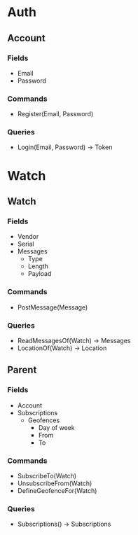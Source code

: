 # Auth

## Account

### Fields

- Email
- Password

### Commands

- Register(Email, Password)

### Queries

- Login(Email, Password) -> Token

# Watch

## Watch

### Fields

- Vendor
- Serial
- Messages
  - Type
  - Length
  - Payload

### Commands

- PostMessage(Message)

### Queries

- ReadMessagesOf(Watch) -> Messages
- LocationOf(Watch) -> Location

## Parent

### Fields

- Account
- Subscriptions
  - Geofences
    - Day of week
    - From
    - To

### Commands

- SubscribeTo(Watch)
- UnsubscribeFrom(Watch)
- DefineGeofenceFor(Watch)

### Queries

- Subscriptions() -> Subscriptions
